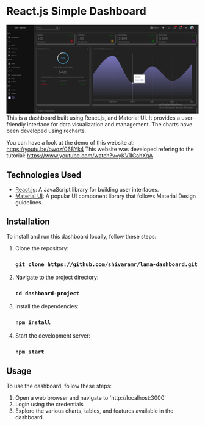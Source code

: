 # React.js Simple Dashboard
![Dashboard Screenshot 1](/public/dashboard.jpg)
This is a dashboard built using React.js, and Material UI. It provides a user-friendly interface for data visualization and management. The charts have been developed using recharts.

You can have a look at the demo of this website at: https://youtu.be/bwozf068Yk4
This website was developed refering to the tutorial: https://www.youtube.com/watch?v=yKV1IGahXqA

## Technologies Used
- [React.js](https://reactjs.org/): A JavaScript library for building user interfaces.
- [Material UI](https://mui.com/): A popular UI component library that follows Material Design guidelines.

## Installation
To install and run this dashboard locally, follow these steps:
1. Clone the repository:
    ### `git clone https://github.com/shivaramr/lama-dashboard.git`
2. Navigate to the project directory:
    ### `cd dashboard-project`
3. Install the dependencies:
   ### `npm install`
4. Start the development server:
   ### `npm start`
## Usage
To use the dashboard, follow these steps:
1. Open a web browser and navigate to 'http://localhost:3000'
2. Login using the credentials
3. Explore the various charts, tables, and features available in the dashboard.